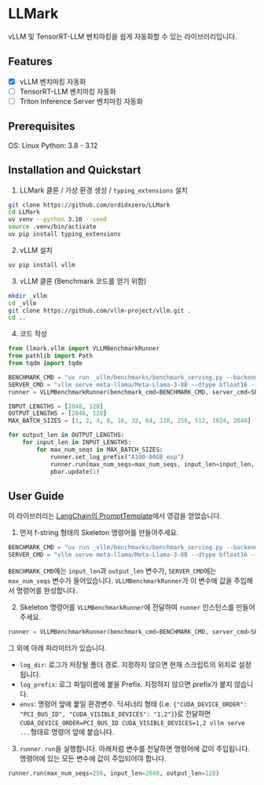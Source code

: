 # LLMark
vLLM 및 TensorRT-LLM 벤치마킹을 쉽게 자동화할 수 있는 라이브러리입니다.
## Features
- [x] vLLM 벤치마킹 자동화
- [ ] TensorRT-LLM 벤치마킹 자동화
- [ ] Triton Inference Server 벤치마킹 자동화

## Prerequisites
OS: Linux
Python: 3.8 - 3.12

## Installation and Quickstart
1. LLMark 클론 / 가상 환경 생성 / `typing_extensions` 설치
```bash
git clone https://github.com/ordidxzero/LLMark
cd LLMark
uv venv --python 3.10 --seed
source .venv/bin/activate
uv pip install typing_extensions
```
2. vLLM 설치
```bash
uv pip install vllm
```
3. vLLM 클론 (Benchmark 코드를 얻기 위함)
```bash
mkdir _vllm
cd _vllm
git clone https://github.com/vllm-project/vllm.git .
cd ..
```
4. 코드 작성
```python
from llmark.vllm import VLLMBenchmarkRunner
from pathlib import Path
from tqdm import tqdm

BENCHMARK_CMD = "uv run _vllm/benchmarks/benchmark_serving.py --backend vllm --model meta-llama/Meta-Llama-3-8B --dataset-name random --random-input-len {input_len} --ignore-eos --random-output-len {output_len} --num-prompts 1024"
SERVER_CMD = "vllm serve meta-llama/Meta-Llama-3-8B --dtype bfloat16 --disable-log-requests --max-num-seqs {max_num_seqs}"
runner = VLLMBenchmarkRunner(benchmark_cmd=BENCHMARK_CMD, server_cmd=SERVER_CMD, log_dir=Path("./output"))

INPUT_LENGTHS = [2048, 128]
OUTPUT_LENGTHS = [2048, 128]
MAX_BATCH_SIZES = [1, 2, 4, 8, 16, 32, 64, 128, 256, 512, 1024, 2048]

for output_len in OUTPUT_LENGTHS:
    for input_len in INPUT_LENGTHS:
        for max_num_seqs in MAX_BATCH_SIZES:
            runner.set_log_prefix("A100-80GB_exp")
            runner.run(max_num_seqs=max_num_seqs, input_len=input_len, output_len=output_len)
            pbar.update(1)
```

## User Guide
이 라이브러리는 [LangChain의 PromptTemplate](https://python.langchain.com/docs/concepts/prompt_templates/)에서 영감을 얻었습니다.
1. 먼저 f-string 형태의 Skeleton 명령어를 만들어주세요.
```python
BENCHMARK_CMD = "uv run _vllm/benchmarks/benchmark_serving.py --backend vllm --model meta-llama/Meta-Llama-3-8B --dataset-name random --random-input-len {input_len} --ignore-eos --random-output-len {output_len} --num-prompts 1024"
SERVER_CMD = "vllm serve meta-llama/Meta-Llama-3-8B --dtype bfloat16 --disable-log-requests --max-num-seqs {max_num_seqs}"
```
`BENCHMARK_CMD`에는 `input_len`과 `output_len` 변수가, `SERVER_CMD`에는 `max_num_seqs` 변수가 들어있습니다. `VLLMBenchmarkRunner`가 이 변수에 값을 주입해서 명령어를 완성합니다.

2. Skeleton 명령어를 `VLLMBenchmarkRunner`에 전달하여 `runner` 인스턴스를 만들어주세요.
```python
runner = VLLMBenchmarkRunner(benchmark_cmd=BENCHMARK_CMD, server_cmd=SERVER_CMD)
```
그 외에 아래 파라미터가 있습니다.
- `log_dir`: 로그가 저장될 폴더 경로. 지정하지 않으면 현재 스크립트의 위치로 설정됩니다.
- `log_prefix`: 로그 파일이름에 붙을 Prefix. 지정하지 않으면 prefix가 붙지 않습니다.
- `envs`: 명령어 앞에 붙일 환경변수. 딕셔너리 형태 (i.e. `{"CUDA_DEVICE_ORDER": "PCI_BUS_ID", "CUDA_VISIBLE_DEVICES": "1,2"}`)로 전달하면 `CUDA_DEVICE_ORDER=PCI_BUS_ID CUDA_VISIBLE_DEVICES=1,2 vllm serve ...`형태로 명령어 앞에 붙습니다.

3. `runner.run`을 실행합니다.
아래처럼 변수를 전달하면 명령어에 값이 주입됩니다. 명령어에 있는 모든 변수에 값이 주입되어야 합니다.
```python
runner.run(max_num_seqs=256, input_len=2048, output_len=128)
```
